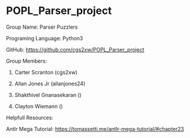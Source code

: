 # POPL_Parser_project


Group Name: Parser Puzzlers

Programing Language: Python3

GitHub: https://github.com/cgs2xw/POPL_Parser_project 

Group Members:

1. Carter Scranton (cgs2xw)

2. Allan Jones Jr (allanjones24)

3. Shakthivel Gnanasekaran ()

4. Clayton Wiemann ()


Helpfull Resources:

Antlr Mega Tutorial:
https://tomassetti.me/antlr-mega-tutorial/#chapter23
